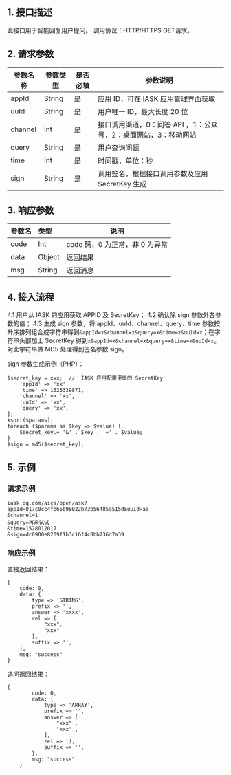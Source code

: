 ## 1. 接口描述
此接口用于智能回复用户提问。
调用协议：HTTP/HTTPS  GET请求。

## 2. 请求参数
|参数名称|参数类型|是否必填|参数说明|
|------ |------|------ |----- |
|appId	 |String |是 |应用 ID，可在 IASK 应用管理界面获取|
|uuId   |String|是	|用户唯一 ID，最大长度 20 位|
|channel|	Int	|是 |接口调用渠道，0：问答 API ，1：公众号，2：桌面网站，3：移动网站| 
|query	|String|是	|用户查询问题|
|time	|Int   |是	|时间戳，单位：秒|
|sign	|String|是|调用签名，根据接口调用参数及应用 SecretKey 生成|


## 3. 响应参数
|参数名|类型|说明|
|:-----  |:-----|-----|
|code|  Int |code 码，0 为正常，非 0 为异常  |
|data|Object|返回结果|
|msg |String|返回消息| 

## 4. 接入流程
4.1 用户从 IASK 的应用获取 APPID 及 SecretKey； 
4.2 确认除 sign 参数外各参数的值；
4.3 生成 sign 参数，将 appId、uuId、channel、query、time 参数按升序排列组合成字符串得到`&appId=x&channel=x&query=x&time=x&uuId=x`；在字符串头部加上 SecretKey 得到`x&appId=x&channel=x&query=x&time=x&uuId=x`。对此字符串做 MD5 处理得到签名参数 sign。

sign 参数生成示例（PHP）：
```
$secret_key = xxx;  //  IASK 应用配置里面的 SecretKey
    'appId' => 'xx'
    'time' => 1525339871,
    'channel' => 'xx',
    'uuId' => 'xx',
    'query' => 'xx',
];
ksort($params);
foreach ($params as $key => $value) {
    $secret_key.= '&' . $key . '=' . $value;
}
$sign = md5($secret_key);
```
## 5. 示例
### 请求示例
```
iask.qq.com/aics/open/ask?
appId=817c0cc4fb65b98022b73b56485a515d&uuId=aa
&channel=1
&query=再来试试
&time=1528012017
&sign=dc0900e8209f1b3c16f4c0bb736d7a39
```
### 响应示例
直接返回结果：
```
{
    code: 0,
    data: {
        type => 'STRING',
        prefix => '',
        answer => 'xxxx', 
		rel => [
            "xxx", 
            "xxx"
        ],
        suffix => '',
    },
    msg: "success"
}
```

追问返回结果：
```
{
        code: 0,
        data: {
            type => 'ARRAY',
            prefix => '',
            answer => [
                "xxx" ,
                "xxx" ,
            ], 
            rel => [],
            suffix => '',
        },
        msg: "success"
    }
```



